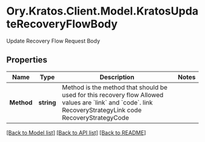 # Ory.Kratos.Client.Model.KratosUpdateRecoveryFlowBody
Update Recovery Flow Request Body

## Properties

Name | Type | Description | Notes
------------ | ------------- | ------------- | -------------
**Method** | **string** | Method is the method that should be used for this recovery flow  Allowed values are &#x60;link&#x60; and &#x60;code&#x60;. link RecoveryStrategyLink code RecoveryStrategyCode | 

[[Back to Model list]](../../README.md#documentation-for-models) [[Back to API list]](../../README.md#documentation-for-api-endpoints) [[Back to README]](../../README.md)

